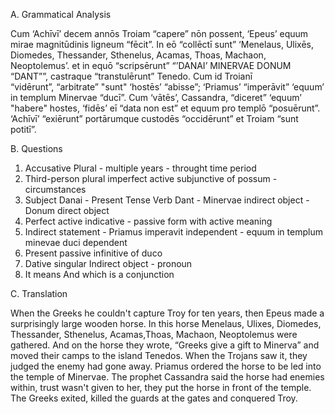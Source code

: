 A. Grammatical Analysis

Cum ‘Achīvī’ decem annōs Troiam “capere” nōn possent, ‘Epeus’ equum mirae
magnitūdinis ligneum “fēcit”. In eō “collēctī sunt” ‘Menelaus, Ulixēs, Diomedes,
Thessander, Sthenelus, Acamas, Thoas, Machaon, Neoptolemus’. et in equō
“scripsērunt” “’DANAI’ MINERVAE DONUM “DANT””, castraque “transtulērunt” Tenedo.
Cum id Troianī “vidērunt”, “arbitrate” "sunt" ‘hostēs’ “abisse”; ‘Priamus’ “imperāvit”
‘equum’ in templum Minervae “ducī”. Cum ‘vātēs’, Cassandra, “diceret” ‘equum’ "habere"
hostes, ‘fidēs’ eī “data non est” et equum pro templō “posuērunt”. ‘Achīvī’
“exiērunt” portārumque custodēs “occidērunt” et Troiam “sunt potitī”.

B. Questions

1. Accusative Plural - multiple years - throught time period
2. Third-person plural imperfect active subjunctive of possum - circumstances
3. Subject Danai - Present Tense Verb Dant - Minervae indirect object - Donum direct object
4. Perfect active indicative - passive form with active meaning
5. Indirect statement - Priamus imperavit independent - equum in templum minevae duci dependent
6. Present passive infinitive of duco
7. Dative singular Indirect object - pronoun
8. It means And which is a conjunction

C. Translation

When the Greeks he couldn't capture Troy for ten years, then Epeus made a surprisingly large wooden horse. In this horse Menelaus, Ulixes, Diomedes, Thessander, Sthenelus, Acamas,Thoas, Machaon, Neoptolemus were gathered. And on the horse they wrote, “Greeks give a gift to Minerva” and moved their camps to the island Tenedos. When the Trojans saw it, they judged the enemy had gone away. Priamus ordered the horse to be led into the temple of Minervae. The prophet Cassandra said the horse had enemies within, trust wasn't given to her, they put the horse in front of the temple. The Greeks exited, killed the guards at the gates and conquered Troy.
